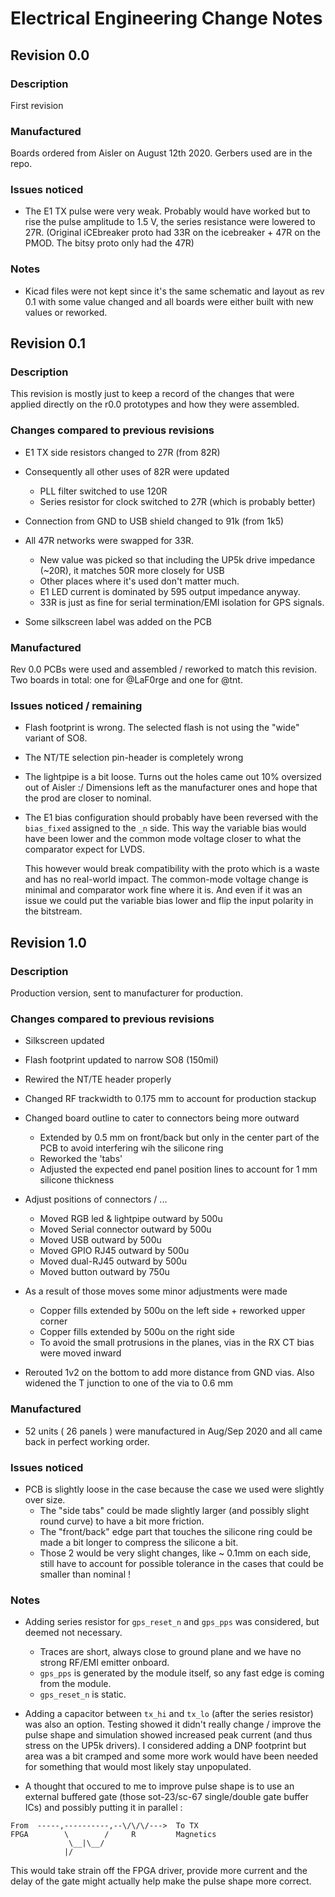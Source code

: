 Electrical Engineering Change Notes
===================================

Revision 0.0
------------

### Description

First revision

### Manufactured

Boards ordered from Aisler on August 12th 2020.
Gerbers used are in the repo.

### Issues noticed

* The E1 TX pulse were very weak. Probably would have worked but to rise the pulse amplitude
  to 1.5 V, the series resistance were lowered to 27R. (Original iCEbreaker proto had 33R on
  the icebreaker + 47R on the PMOD. The bitsy proto only had the 47R)

### Notes

* Kicad files were not kept since it's the same schematic and layout as rev 0.1
  with some value changed and all boards were either built with new values or reworked.


Revision 0.1
------------

### Description

This revision is mostly just to keep a record of the changes that were applied
directly on the r0.0 prototypes and how they were assembled.

### Changes compared to previous revisions

* E1 TX side resistors changed to 27R (from 82R)

* Consequently all other uses of 82R were updated
    * PLL filter switched to use 120R
    * Series resistor for clock switched to 27R (which is probably better)

* Connection from GND to USB shield changed to 91k (from 1k5)

* All 47R networks were swapped for 33R. 
    * New value was picked so that including the UP5k drive impedance (~20R),
      it matches 50R more closely for USB
    * Other places where it's used don't matter much.
    * E1 LED current is dominated by 595 output impedance anyway.
    * 33R is just as fine for serial termination/EMI isolation for GPS signals.

* Some silkscreen label was added on the PCB

### Manufactured

Rev 0.0 PCBs were used and assembled / reworked to match this revision.
Two boards in total: one for @LaF0rge and one for @tnt.

### Issues noticed / remaining

* Flash footprint is wrong. The selected flash is not using the "wide" variant of SO8.

* The NT/TE selection pin-header is completely wrong

* The lightpipe is a bit loose. Turns out the holes came out 10% oversized out of Aisler :/
  Dimensions left as the manufacturer ones and hope that the prod are closer to nominal.

* The E1 bias configuration should probably have been reversed with the `bias_fixed`
  assigned to the `_n` side. This way the variable bias would have been lower and the common
  mode voltage closer to what the comparator expect for LVDS.

  This however would break compatibility with the proto which is a waste and has no real-world
  impact. The common-mode voltage change is minimal and comparator work fine where it is. And
  even if it was an issue we could put the variable bias lower and flip the input polarity in
  the bitstream.


Revision 1.0
------------

### Description

Production version, sent to manufacturer for production.

### Changes compared to previous revisions

* Silkscreen updated

* Flash footprint updated to narrow SO8 (150mil)

* Rewired the NT/TE header properly

* Changed RF trackwidth to 0.175 mm to account for production stackup

* Changed board outline to cater to connectors being more outward
    * Extended by 0.5 mm on front/back but only in the center part of the PCB
      to avoid interfering wih the silicone ring
    * Reworked the 'tabs'
    * Adjusted the expected end panel position lines to account for 1 mm silicone thickness

* Adjust positions of connectors / ... 
    * Moved RGB led & lightpipe outward by 500u
    * Moved Serial connector outward by 500u
    * Moved USB outward by 500u
    * Moved GPIO RJ45 outward by 500u
    * Moved dual-RJ45 outward by 500u
    * Moved button outward by 750u

* As a result of those moves some minor adjustments were made
    * Copper fills extended by 500u on the left side + reworked upper corner
    * Copper fills extended by 500u on the right side
    * To avoid the small protrusions in the planes, vias in the RX CT bias were moved inward

* Rerouted 1v2 on the bottom to add more distance from GND vias. Also widened the
  T junction to one of the via to 0.6 mm

### Manufactured

* 52 units ( 26 panels ) were manufactured in Aug/Sep 2020 and all came back in perfect working
  order.

### Issues noticed

* PCB is slightly loose in the case because the case we used were slightly over size.
    * The "side tabs" could be made slightly larger (and possibly slight round curve) to
      have a bit more friction.
    * The "front/back" edge part that touches the silicone ring could be made a bit longer
      to compress the silicone a bit.
    * Those 2 would be very slight changes, like ~ 0.1mm on each side, still have to account
      for possible tolerance in the cases that could be smaller than nominal !

### Notes

* Adding series resistor for `gps_reset_n` and `gps_pps` was considered, but deemed not necessary.
    * Traces are short, always close to ground plane and we have no strong RF/EMI emitter onboard.
    * `gps_pps` is generated by the module itself, so any fast edge is coming from the module.
    * `gps_reset_n` is static.

* Adding a capacitor between `tx_hi` and `tx_lo` (after the series resistor) was also an option.
  Testing showed it didn't really change / improve the pulse shape and simulation showed increased
  peak current (and thus stress on the UP5k drivers). I considered adding a DNP footprint but area
  was a bit cramped and some more work would have been needed for something that would most likely
  stay unpopulated.

* A thought that occured to me to improve pulse shape is to use an external buffered gate (those
  sot-23/sc-67 single/double gate buffer ICs) and possibly putting it in parallel :

```
From  -----,----------,--\/\/\/--->  To TX
FPGA        \        /     R         Magnetics
             \__|\__/
	        |/
```

  This would take strain off the FPGA driver, provide more current and the  delay of the gate
  might actually help make the pulse shape more correct.
